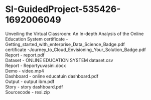 # SI-GuidedProject-535426-1692006049
Unveiling the Virtual Classroom: An In-depth Analysis of the Online Education System
certificate - Getting_started_with_enterprise_Data_Science_Badge.pdf <br />
certificate -Journey_to_Cloud_Envisioning_Your_Solution_Badge.pdf <br />
Report - report.pdf <br />
Dataset - ONLINE EDUCATION SYSTEM dataset.csv <br />
Report - Reportyuvasini.docx <br />
Demo - video.mp4 <br />
Dashboard -  online educatuin dashboard.pdf <br />
Output - output ibm.pdf <br />
Story - story dashboard.pdf <br /> 
Sourcecode - resi.zip <br />
